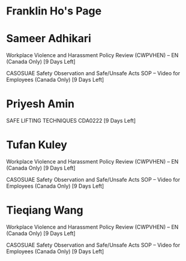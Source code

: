 # Franklin Ho's Page




# Sameer Adhikari


Workplace Violence and Harassment Policy Review (CWPVHEN) – EN (Canada Only) [9 Days Left]

CASOSUAE Safety Observation and Safe/Unsafe Acts SOP – Video for Employees (Canada Only) [9 Days Left]



# Priyesh Amin


SAFE LIFTING TECHNIQUES CDA0222 [9 Days Left]



# Tufan Kuley


Workplace Violence and Harassment Policy Review (CWPVHEN) – EN (Canada Only) [9 Days Left]

CASOSUAE Safety Observation and Safe/Unsafe Acts SOP – Video for Employees (Canada Only) [9 Days Left]



# Tieqiang Wang


Workplace Violence and Harassment Policy Review (CWPVHEN) – EN (Canada Only) [9 Days Left]

CASOSUAE Safety Observation and Safe/Unsafe Acts SOP – Video for Employees (Canada Only) [9 Days Left]



